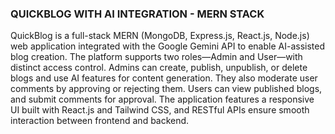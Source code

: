 <h3>QUICKBLOG WITH AI INTEGRATION - MERN STACK </h3>
QuickBlog is a full-stack MERN (MongoDB, Express.js, React.js, Node.js) web application integrated with
the Google Gemini API to enable AI-assisted blog creation. The platform supports two roles—Admin
and User—with distinct access control. Admins can create, publish, unpublish, or delete blogs and use
AI features for content generation. They also moderate user comments by approving or rejecting them.
Users can view published blogs, and submit comments for approval. The application features a responsive
UI built with React.js and Tailwind CSS, and RESTful APIs ensure smooth interaction between frontend
and backend.
 
 
